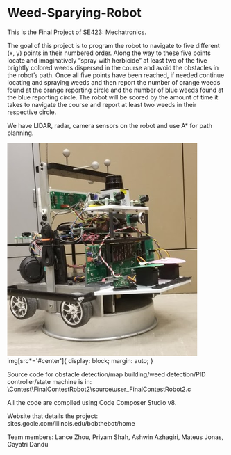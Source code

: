 # Weed-Sparying-Robot
This is the Final Project of SE423: Mechatronics.

The goal of this project is to program the robot to navigate to five different (x, y) points in their numbered order. Along the way to these five points locate and imaginatively “spray with herbicide” at least two of the five brightly colored weeds dispersed in the course and avoid the obstacles in the robot’s path. Once all five points have been reached, if needed continue locating and spraying weeds and then report the number of orange weeds found at the orange reporting circle and the number of blue weeds found at the blue reporting circle. The robot will be scored by the amount of time it takes to navigate the course and report at least two weeds in their respective circle. 

We have LIDAR, radar, camera sensors on the robot and use A* for path planning.

![Robot Image](/robot.jpg#center)
img[src*='#center']{
  display: block;
  margin: auto;
}

Source code for obstacle detection/map building/weed detection/PID controller/state machine is in:
\Contest\FinalContestRobot2\source\user_FinalContestRobot2.c

All the code are compiled using Code Composer Studio v8.

Website that details the project: sites.goole.com/illinois.edu/bobthebot/home

Team members: Lance Zhou, Priyam Shah, Ashwin Azhagiri, Mateus Jonas, Gayatri Dandu
